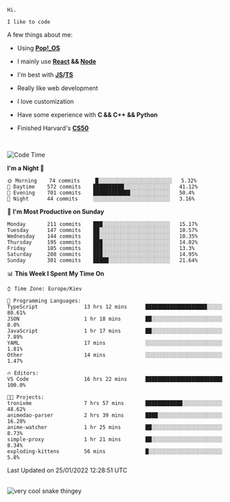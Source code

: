 ```
Hi.

I like to code
```

A few things about me:

-   Using **[Pop!\_OS](https://pop.system76.com/)**

-   I mainly use **[React](https://reactjs.org/) && [Node](https://nodejs.org/en/)**

-   I'm best with **[JS](https://www.javascript.com/)/[TS](https://www.typescriptlang.org/)**

-   Really like web development

-   I love customization

-   Have some experience with **C && C++ && Python**

-   Finished Harvard's **[CS50](https://cs50.harvard.edu)**

<br>

<!--START_SECTION:waka-->
![Code Time](http://img.shields.io/badge/Code%20Time-288%20hrs%2030%20mins-blue)

**I'm a Night 🦉** 

```text
🌞 Morning    74 commits     █░░░░░░░░░░░░░░░░░░░░░░░░   5.32% 
🌆 Daytime    572 commits    ██████████░░░░░░░░░░░░░░░   41.12% 
🌃 Evening    701 commits    ████████████░░░░░░░░░░░░░   50.4% 
🌙 Night      44 commits     ░░░░░░░░░░░░░░░░░░░░░░░░░   3.16%

```
📅 **I'm Most Productive on Sunday** 

```text
Monday       211 commits    ███░░░░░░░░░░░░░░░░░░░░░░   15.17% 
Tuesday      147 commits    ██░░░░░░░░░░░░░░░░░░░░░░░   10.57% 
Wednesday    144 commits    ██░░░░░░░░░░░░░░░░░░░░░░░   10.35% 
Thursday     195 commits    ███░░░░░░░░░░░░░░░░░░░░░░   14.02% 
Friday       185 commits    ███░░░░░░░░░░░░░░░░░░░░░░   13.3% 
Saturday     208 commits    ███░░░░░░░░░░░░░░░░░░░░░░   14.95% 
Sunday       301 commits    █████░░░░░░░░░░░░░░░░░░░░   21.64%

```


📊 **This Week I Spent My Time On** 

```text
⌚︎ Time Zone: Europe/Kiev

💬 Programming Languages: 
TypeScript               13 hrs 12 mins      ████████████████████░░░░░   80.61% 
JSON                     1 hr 18 mins        ██░░░░░░░░░░░░░░░░░░░░░░░   8.0% 
JavaScript               1 hr 17 mins        ██░░░░░░░░░░░░░░░░░░░░░░░   7.89% 
YAML                     17 mins             ░░░░░░░░░░░░░░░░░░░░░░░░░   1.81% 
Other                    14 mins             ░░░░░░░░░░░░░░░░░░░░░░░░░   1.47%

🔥 Editors: 
VS Code                  16 hrs 22 mins      █████████████████████████   100.0%

🐱‍💻 Projects: 
tronixme                 7 hrs 57 mins       ████████████░░░░░░░░░░░░░   48.62% 
animedao-parser          2 hrs 39 mins       ████░░░░░░░░░░░░░░░░░░░░░   16.28% 
anime-watcher            1 hr 25 mins        ██░░░░░░░░░░░░░░░░░░░░░░░   8.73% 
simple-proxy             1 hr 21 mins        ██░░░░░░░░░░░░░░░░░░░░░░░   8.34% 
exploding-kittens        56 mins             █░░░░░░░░░░░░░░░░░░░░░░░░   5.8%

```


 Last Updated on 25/01/2022 12:28:51 UTC
<!--END_SECTION:waka-->

<br>

<img title="" src="https://raw.githubusercontent.com/Trunkelis/Trunkelis/output/github-contribution-grid-snake.svg" alt="very cool snake thingey" data-align="left">
